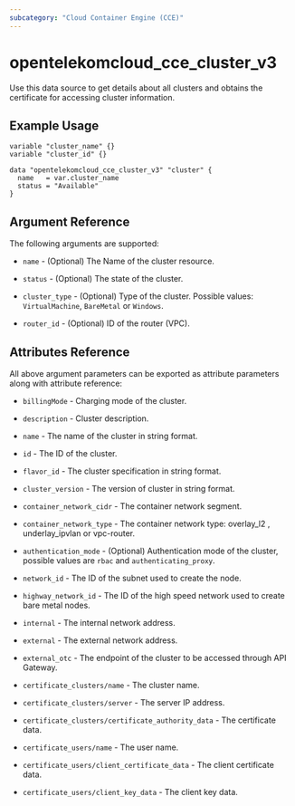 ```yaml
---
subcategory: "Cloud Container Engine (CCE)"
---
```


# opentelekomcloud_cce_cluster_v3

Use this data source to get details about all clusters and obtains the certificate for accessing cluster information.

## Example Usage

```hcl
variable "cluster_name" {}
variable "cluster_id" {}

data "opentelekomcloud_cce_cluster_v3" "cluster" {
  name   = var.cluster_name
  status = "Available"
}
```

## Argument Reference

The following arguments are supported:

* `name` -  (Optional) The Name of the cluster resource.

* `status` - (Optional) The state of the cluster.

* `cluster_type` - (Optional) Type of the cluster. Possible values: `VirtualMachine`, `BareMetal` or `Windows`.

* `router_id` - (Optional) ID of the router (VPC).

## Attributes Reference

All above argument parameters can be exported as attribute parameters along with attribute reference:

* `billingMode` - Charging mode of the cluster.

* `description` - Cluster description.

* `name` - The name of the cluster in string format.

* `id` - The ID of the cluster.

* `flavor_id` - The cluster specification in string format.

* `cluster_version` - The version of cluster in string format.

* `container_network_cidr` - The container network segment.

* `container_network_type` - The container network type: overlay_l2 , underlay_ipvlan or vpc-router.

* `authentication_mode` - (Optional) Authentication mode of the cluster, possible values are `rbac` and `authenticating_proxy`.

* `network_id` - The ID of the subnet used to create the node.

* `highway_network_id` - The ID of the high speed network used to create bare metal nodes.

* `internal` - The internal network address.

* `external` - The external network address.

* `external_otc` - The endpoint of the cluster to be accessed through API Gateway.

* `certificate_clusters/name` - The cluster name.

* `certificate_clusters/server` - The server IP address.

* `certificate_clusters/certificate_authority_data` - The certificate data.

* `certificate_users/name` - The user name.

* `certificate_users/client_certificate_data` - The client certificate data.

* `certificate_users/client_key_data` - The client key data.
